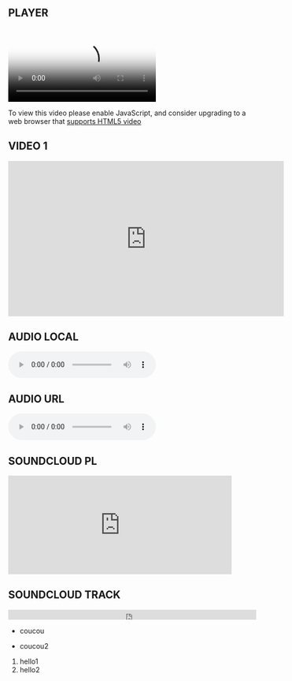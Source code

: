<head>
<link href="//vjs.zencdn.net/7.3.0/video-js.min.css" rel="stylesheet">
<script src="//vjs.zencdn.net/7.3.0/video.min.js"></script>
  </head>

## PLAYER

<video
    id="my-player"
    class="video-js"
    controls
    preload="auto"
    poster="//vjs.zencdn.net/v/oceans.png"
    data-setup='{}'>
  <source src="//vjs.zencdn.net/v/oceans.mp4" type="video/mp4"></source>
  <source src="//vjs.zencdn.net/v/oceans.webm" type="video/webm"></source>
  <source src="//vjs.zencdn.net/v/oceans.ogv" type="video/ogg"></source>
  <p class="vjs-no-js">
    To view this video please enable JavaScript, and consider upgrading to a
    web browser that
    <a href="https://videojs.com/html5-video-support/" target="_blank">
      supports HTML5 video
    </a>
  </p>
</video>

## VIDEO 1

<iframe width="560" height="315" src="https://www.youtube.com/embed/htjtwcjVlNw" frameborder="0" allow="accelerometer; autoplay; encrypted-media; gyroscope; picture-in-picture" allowfullscreen></iframe>

## AUDIO LOCAL

<audio src="media/1-06 Advice to Medics.mp3" controls></audio>

## AUDIO URL

<audio src="http://ubusound.memoryoftheworld.org/obscure-2/Ensemble-Pieces_OBS-02_1-Aran_Hobbs.mp3" controls></audio>

## SOUNDCLOUD PL

<iframe width="90%" height="200" scrolling="yes" frameborder="no" allow="autoplay" src="https://w.soundcloud.com/player/?url=https%3A//api.soundcloud.com/playlists/771474720&color=%23ff0000&auto_play=false&hide_related=false&show_comments=true&show_user=true&show_reposts=false&show_teaser=true&visual=true"></iframe>

## SOUNDCLOUD TRACK

<iframe width="100%" height="20" scrolling="no" frameborder="no" allow="autoplay" src="https://w.soundcloud.com/player/?url=https%3A//api.soundcloud.com/tracks/661897895&color=%23a4b56a&inverse=false&auto_play=false&show_user=true"></iframe>

- coucou
* coucou2

1) hello1
2) hello2
